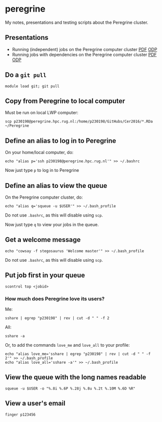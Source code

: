 # peregrine

My notes, presentations and testing scripts about the Peregrine cluster.

## Presentations

 * Running (independent) jobs on the Peregrine computer cluster [PDF](independent_jobs.pdf) [ODP](independent_jobs.odp)
 * Running jobs with dependencies on the Peregrine computer cluster [PDF](job_dependencies.pdf) [ODP](job_dependencies.odp)

## Do a `git pull`

```
module load git; git pull
```

## Copy from Peregrine to local computer

Must be run on local LWP computer:

```
scp p230198@peregrine.hpc.rug.nl:/home/p230198/GitHubs/Cer2016/*.RDa ~/Peregrine
```

## Define an alias to log in to Peregrine

On your home/local computer, do:

```
echo "alias p='ssh p230198@peregrine.hpc.rug.nl'" >> ~/.bashrc
```

Now just type `p` to log in to Peregrine

## Define an alias to view the queue

On the Peregrine computer cluster, do:

```
echo "alias q='squeue -u $USER'" >> ~/.bash_profile
```

Do not use `.bashrc`, as this will disable using `scp`.

Now just type `q` to view your jobs in the queue.

## Get a welcome message

```
echo "cowsay -f stegosaurus 'Welcome master'" >> ~/.bash_profile
```

Do not use `.bashrc`, as this will disable using `scp`.

## Put job first in your queue

`scontrol top <jobid>`

### How much does Peregrine love its users?

Me:

```
sshare | egrep "p230198" | rev | cut -d " " -f 2
```

All:

```
sshare -a
```

Or, to add the commands `love_me` and `love_all` to your profile:

```
echo "alias love_me='sshare | egrep "p230198" | rev | cut -d " " -f 2'" >> ~/.bash_profile
echo "alias love_all='sshare -a'" >> ~/.bash_profile
```

## View the queue with the long names readable

```
squeue -u $USER -o "%.8i %.6P %.28j %.8u %.2t %.10M %.6D %R"
```

## View a user's email

```
finger p123456
```
